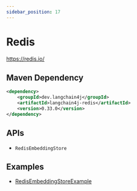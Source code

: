 ```yaml
---
sidebar_position: 17
---
```


# Redis

https://redis.io/


## Maven Dependency

```xml
<dependency>
    <groupId>dev.langchain4j</groupId>
    <artifactId>langchain4j-redis</artifactId>
    <version>0.33.0</version>
</dependency>
```


## APIs

- `RedisEmbeddingStore`


## Examples

- [RedisEmbeddingStoreExample](https://github.com/langchain4j/langchain4j-examples/blob/main/redis-example/src/main/java/RedisEmbeddingStoreExample.java)
